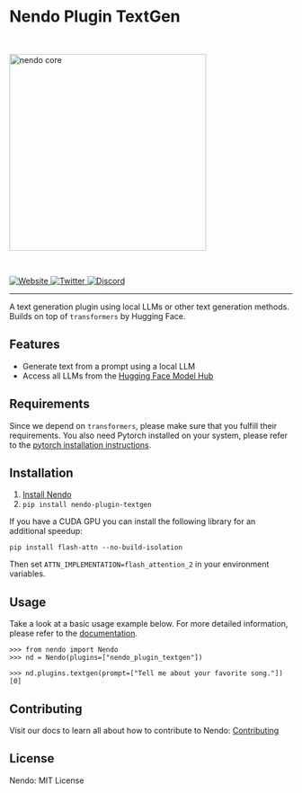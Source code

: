 # Nendo Plugin TextGen

<br>
<p align="left">
    <img src="https://okio.ai/docs/assets/nendo_core_logo.png" width="350" alt="nendo core">
</p>
<br>

<p align="left">
<a href="https://okio.ai" target="_blank">
    <img src="https://img.shields.io/website/https/okio.ai" alt="Website">
</a>
<a href="https://twitter.com/okio_ai" target="_blank">
    <img src="https://img.shields.io/twitter/url/https/twitter.com/okio_ai.svg?style=social&label=Follow%20%40okio_ai" alt="Twitter">
</a>
<a href="https://discord.gg/gaZMZKzScj" target="_blank">
    <img src="https://dcbadge.vercel.app/api/server/XpkUsjwXTp?compact=true&style=flat" alt="Discord">
</a>
</p>

---

A text generation plugin using local LLMs or other text generation methods. 
Builds on top of `transformers` by Hugging Face.

## Features 
- Generate text from a prompt using a local LLM
- Access all LLMs from the [Hugging Face Model Hub](https://huggingface.co/models)

## Requirements

Since we depend on `transformers`, please make sure that you fulfill their requirements.
You also need Pytorch installed on your system, please refer to the [pytorch installation instructions](https://pytorch.org/get-started/locally/).

## Installation

1. [Install Nendo](https://github.com/okio-ai/nendo#installation)
2. `pip install nendo-plugin-textgen`

If you have a CUDA GPU you can install the following library for an additional speedup: 

`pip install flash-attn --no-build-isolation`

Then set `ATTN_IMPLEMENTATION=flash_attention_2` in your environment variables.


## Usage

Take a look at a basic usage example below.
For more detailed information, please refer to the [documentation](https://okio.ai/docs/plugins).

```pycon
>>> from nendo import Nendo
>>> nd = Nendo(plugins=["nendo_plugin_textgen"])

>>> nd.plugins.textgen(prompt=["Tell me about your favorite song."])[0]
```


## Contributing

Visit our docs to learn all about how to contribute to Nendo: [Contributing](https://okio.ai/docs/contributing/)


## License

Nendo: MIT License
